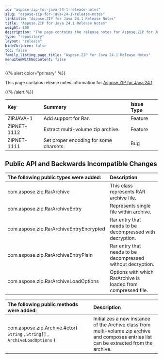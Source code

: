 ```yaml
---
id: "aspose-zip-for-java-24-1-release-notes"
slug: "aspose-zip-for-java-24-1-release-notes"
linktitle: "Aspose.ZIP for Java 24.1 Release Notes"
title: "Aspose.ZIP for Java 24.1 Release Notes"
weight: 100
description: "The page contains the release notes for Aspose.ZIP for Java 24.1."
type: "repository"
layout: "release"
hideChildren: false
toc: false
family_listing_page_title: "Aspose.ZIP for Java 24.1 Release Notes"
menuItemWithNoContent: false
---
```


{{% alert color="primary" %}} 

This page contains release notes information for [Aspose.ZIP for Java 24.1](https://releases.aspose.com/zip/java/24-1/).

{{% /alert %}}

|**Key**|**Summary**|**Issue Type**|
| :- | :- | :- |
| ZIPJAVA-1 | Add support for Rar. | Feature |
| ZIPNET-1112 | Extract multi-volume zip archive. | Feature |
| ZIPNET-1111 | Set proper encoding for some charsets. | Bug |

## **Public API and Backwards Incompatible Changes**
|**The following public types were added:**|**Description**|
| :- | :- |
| com.aspose.zip.RarArchive | This class represents RAR archive file. |
| com.aspose.zip.RarArchiveEntry | Represents single file within archive. |
| com.aspose.zip.RarArchiveEntryEncrypted | Rar entry that needs to be decompressed with decryption. |
| com.aspose.zip.RarArchiveEntryPlain | Rar entry that needs to be decompressed without decryption. |
| com.aspose.zip.RarArchiveLoadOptions | Options with which RarArchive is loaded from compressed file. |

|**The following public methods were added:**|**Description** |
| :- | :- |
| com.aspose.zip.Archive.#ctor( `String` , `String[]` ,	`ArchiveLoadOptions` ) | Initializes a new instance of the Archive class from multi-volume zip archive and composes entries list can be extracted from the archive. |
